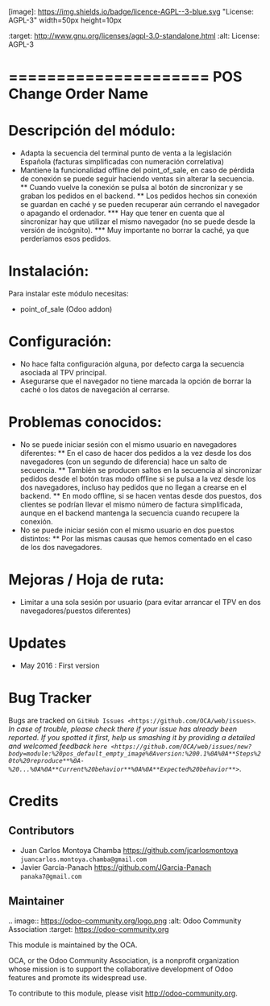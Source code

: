 [image]: https://img.shields.io/badge/licence-AGPL--3-blue.svg "License: AGPL-3" width=50px height=10px

   :target: http://www.gnu.org/licenses/agpl-3.0-standalone.html
   :alt: License: AGPL-3


=====================
POS Change Order Name
=====================

Descripción del módulo:
=======================
* Adapta la secuencia del terminal punto de venta a la legislación Española (facturas simplificadas con numeración correlativa)
* Mantiene la funcionalidad offline del point_of_sale, en caso de pérdida de conexión se puede seguir haciendo ventas sin alterar la secuencia.
** Cuando vuelve la conexión se pulsa al botón de sincronizar y se graban los pedidos en el backend.
** Los pedidos hechos sin conexión se guardan en caché y se pueden recuperar aún cerrando el navegador o apagando el ordenador.
*** Hay que tener en cuenta que al sincronizar hay que utilizar el mismo navegador (no se puede desde la versión de incógnito).
*** Muy importante no borrar la caché, ya que perderíamos esos pedidos.

Instalación:
============
Para instalar este módulo necesitas:
* point_of_sale (Odoo addon)

Configuración:
==============
* No hace falta configuración alguna, por defecto carga la secuencia asociada al TPV principal.
* Asegurarse que el navegador no tiene marcada la opción de borrar la caché o los datos de navegación al cerrarse.

Problemas conocidos:
====================
* No se puede iniciar sesión con el mismo usuario en navegadores diferentes:
** En el caso de hacer dos pedidos a la vez desde los dos navegadores (con un segundo de diferencia) hace un salto de secuencia.
** También se producen saltos en la secuencia al sincronizar pedidos desde el botón tras modo offline si se pulsa a la vez desde los dos navegadores, incluso hay pedidos que no llegan a crearse en el backend.
** En modo offline, si se hacen ventas desde dos puestos, dos clientes se podrían llevar el mismo número de factura simplificada, aunque en el backend mantenga la secuencia cuando recupere la conexión. 
* No se puede iniciar sesión con el mismo usuario en dos puestos distintos:
** Por las mismas causas que hemos comentado en el caso de los dos navegadores.


Mejoras / Hoja de ruta:
=======================
* Limitar a una sola sesión por usuario (para evitar arrancar el TPV en dos navegadores/puestos diferentes)
 

Updates
=======

* May 2016 : First version

Bug Tracker
===========

Bugs are tracked on `GitHub Issues <https://github.com/OCA/web/issues>`_.
In case of trouble, please check there if your issue has already been reported.
If you spotted it first, help us smashing it by providing a detailed and welcomed feedback `here <https://github.com/OCA/web/issues/new?body=module:%20pos_default_empty_image%0Aversion:%200.1%0A%0A**Steps%20to%20reproduce**%0A-%20...%0A%0A**Current%20behavior**%0A%0A**Expected%20behavior**>`_.


Credits
=======

Contributors
------------

* Juan Carlos Montoya Chamba <https://github.com/jcarlosmontoya> `juancarlos.montoya.chamba@gmail.com`
* Javier García-Panach <https://github.com/JGarcia-Panach> `panaka7@gmail.com`


Maintainer
----------

.. image:: https://odoo-community.org/logo.png
   :alt: Odoo Community Association
   :target: https://odoo-community.org

This module is maintained by the OCA.

OCA, or the Odoo Community Association, is a nonprofit organization whose
mission is to support the collaborative development of Odoo features and
promote its widespread use.

To contribute to this module, please visit http://odoo-community.org.
